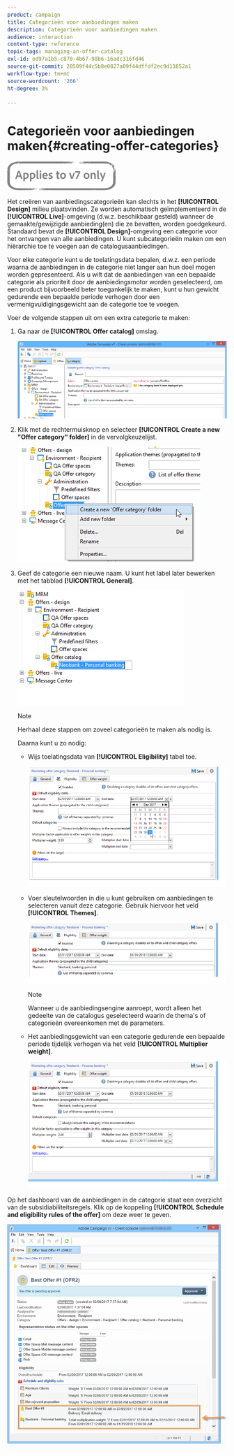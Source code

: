 ```yaml
---
product: campaign
title: Categorieën voor aanbiedingen maken
description: Categorieën voor aanbiedingen maken
audience: interaction
content-type: reference
topic-tags: managing-an-offer-catalog
exl-id: ed97a1b5-c870-4b67-98b6-16adc316fd46
source-git-commit: 20509f44c5b8e0827a09f44dffdf2ec9d11652a1
workflow-type: tm+mt
source-wordcount: '266'
ht-degree: 3%

---
```


# Categorieën voor aanbiedingen maken{#creating-offer-categories}

![](../../assets/v7-only.svg)

Het creëren van aanbiedingscategorieën kan slechts in het **[!UICONTROL Design]** milieu plaatsvinden. Ze worden automatisch geïmplementeerd in de **[!UICONTROL Live]**-omgeving (d.w.z. beschikbaar gesteld) wanneer de gemaakte/gewijzigde aanbieding(en) die ze bevatten, worden goedgekeurd. Standaard bevat de **[!UICONTROL Design]**-omgeving een categorie voor het ontvangen van alle aanbiedingen. U kunt subcategorieën maken om een hiërarchie toe te voegen aan de catalogusaanbiedingen.

Voor elke categorie kunt u de toelatingsdata bepalen, d.w.z. een periode waarna de aanbiedingen in de categorie niet langer aan hun doel mogen worden gepresenteerd. Als u wilt dat de aanbiedingen van een bepaalde categorie als prioriteit door de aanbiedingsmotor worden geselecteerd, om een product bijvoorbeeld beter toegankelijk te maken, kunt u hun gewicht gedurende een bepaalde periode verhogen door een vermenigvuldigingsgewicht aan de categorie toe te voegen.

Voer de volgende stappen uit om een extra categorie te maken:

1. Ga naar de **[!UICONTROL Offer catalog]** omslag.

   ![](assets/offer_cat_create_001.png)

1. Klik met de rechtermuisknop en selecteer **[!UICONTROL Create a new "Offer category" folder]** in de vervolgkeuzelijst.

   ![](assets/offer_cat_create_002.png)

1. Geef de categorie een nieuwe naam. U kunt het label later bewerken met het tabblad **[!UICONTROL General]**.

   ![](assets/offer_cat_create_003.png)

   >[!NOTE]
   >
   >Herhaal deze stappen om zoveel categorieën te maken als nodig is.

   Daarna kunt u zo nodig:

   * Wijs toelatingsdata van **[!UICONTROL Eligibility]** tabel toe.

      ![](assets/offer_cat_create_004.png)

   * Voer sleutelwoorden in die u kunt gebruiken om aanbiedingen te selecteren vanuit deze categorie. Gebruik hiervoor het veld **[!UICONTROL Themes]**.

      ![](assets/offer_cat_create_005.png)

      >[!NOTE]
      >
      >Wanneer u de aanbiedingsengine aanroept, wordt alleen het gedeelte van de catalogus geselecteerd waarin de thema&#39;s of categorieën overeenkomen met de parameters.

   * Het aanbiedingsgewicht van een categorie gedurende een bepaalde periode tijdelijk verhogen via het veld **[!UICONTROL Multiplier weight]**.

      ![](assets/offer_cat_create_006.png)

Op het dashboard van de aanbiedingen in de categorie staat een overzicht van de subsidiabiliteitsregels. Klik op de koppeling **[!UICONTROL Schedule and eligibility rules of the offer]** om deze weer te geven.

![](assets/offer_create_006.png)
